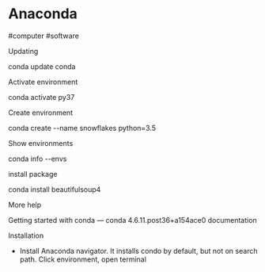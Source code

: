 # Anaconda
#computer #software

Updating

conda update conda

Activate environment

conda activate py37

Create environment

conda create --name snowflakes python=3.5

Show environments

conda info --envs

install package

conda install beautifulsoup4

More help

Getting started with conda — conda 4.6.11.post36+a154ace0 documentation

Installation
* Install Anaconda navigator. It installs condo by default, but not on search path. Click environment, open terminal
